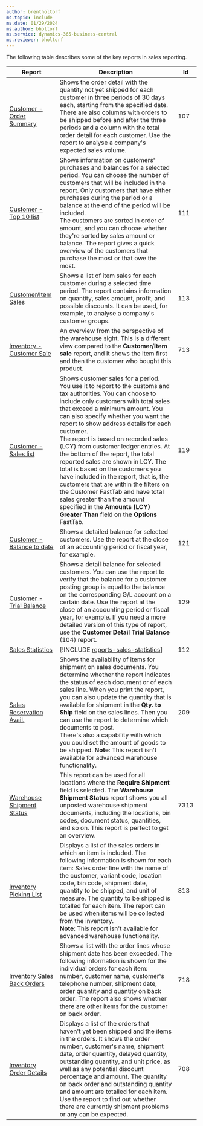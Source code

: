 ```yaml
---
author: brentholtorf
ms.topic: include
ms.date: 01/29/2024
ms.author: bholtorf
ms.service: dynamics-365-business-central
ms.reviewer: bholtorf
---
```


The following table describes some of the key reports in sales reporting.

| Report | Description | Id | 
|---------|---------|---------|
|[Customer - Order Summary](https://businesscentral.dynamics.com?report=107)| Shows the order detail with the quantity not yet shipped for each customer in three periods of 30 days each, starting from the specified date. There are also columns with orders to be shipped before and after the three periods and a column with the total order detail for each customer. Use the report to analyse a company's expected sales volume. |107|
|[Customer - Top 10 list](https://businesscentral.dynamics.com?report=111)| Shows information on customers' purchases and balances for a selected period. You can choose the number of customers that will be included in the report. Only customers that have either purchases during the period or a balance at the end of the period will be included.<br>The customers are sorted in order of amount, and you can choose whether they're sorted by sales amount or balance. The report gives a quick overview of the customers that purchase the most or that owe the most.|111|
|[Customer/Item Sales](https://businesscentral.dynamics.com?report=113)|Shows a list of item sales for each customer during a selected time period. The report contains information on quantity, sales amount, profit, and possible discounts. It can be used, for example, to analyse a company's customer groups.|113|
|[Inventory - Customer Sale](https://businesscentral.dynamics.com?report=713)|An overview from the perspective of the warehouse sight. This is a different view compared to the **Customer/Item sale** report, and it shows the item first and then the customer who bought this product.|713|
|[Customer - Sales list](https://businesscentral.dynamics.com?report=119)|Shows customer sales for a period. You use it to report to the customs and tax authorities. You can choose to include only customers with total sales that exceed a minimum amount. You can also specify whether you want the report to show address details for each customer.<br>The report is based on recorded sales (LCY) from customer ledger entries. At the bottom of the report, the total reported sales are shown in LCY. The total is based on the customers you have included in the report, that is, the customers that are within the filters on the Customer FastTab and have total sales greater than the amount specified in the **Amounts (LCY) Greater Than** field on the **Options** FastTab.|119|
|[Customer - Balance to date](https://businesscentral.dynamics.com?report=121)|Shows a detailed balance for selected customers. Use the report at the close of an accounting period or fiscal year, for example.|121|
|[Customer - Trial Balance](https://businesscentral.dynamics.com?report=129)|Shows a detail balance for selected customers. You can use the report to verify that the balance for a customer posting group is equal to the balance on the corresponding G/L account on a certain date. Use the report at the close of an accounting period or fiscal year, for example. If you need a more detailed version of this type of report, use the **Customer Detail Trial Balance** (104) report.| 129 |
|[Sales Statistics](https://businesscentral.dynamics.com?report=112)|[!INCLUDE [reports-sales-statistics](reports-sales-statistics.md)] | 112|
|[Sales Reservation Avail.](https://businesscentral.dynamics.com?report=209)|Shows the availability of items for shipment on sales documents. You determine whether the report indicates the status of each document or of each sales line. When you print the report, you can also update the quantity that is available for shipment in the **Qty. to Ship** field on the sales lines. Then you can use the report to determine which documents to post.<br>There's also a capability with which you could set the amount of goods to be shipped. **Note**: This report isn't available for advanced warehouse functionality.| 209 |
|[Warehouse Shipment Status](https://businesscentral.dynamics.com?report=7313)|This report can be used for all locations where the **Require Shipment** field is selected. The **Warehouse Shipment Status** report shows you all unposted warehouse shipment documents, including the locations, bin codes, document status, quantities, and so on. This report is perfect to get an overview.| 7313 |
|[Inventory Picking List](https://businesscentral.dynamics.com?report=813)|Displays a list of the sales orders in which an item is included. The following information is shown for each item: Sales order line with the name of the customer, variant code, location code, bin code, shipment date, quantity to be shipped, and unit of measure. The quantity to be shipped is totalled for each item. The report can be used when items will be collected from the inventory.<br>**Note**: This report isn't available for advanced warehouse functionality.|813|
|[Inventory Sales Back Orders](https://businesscentral.dynamics.com?report=718)|Shows a list with the order lines whose shipment date has been exceeded. The following information is shown for the individual orders for each item: number, customer name, customer's telephone number, shipment date, order quantity and quantity on back order. The report also shows whether there are other items for the customer on back order.|718|
|[Inventory Order Details](https://businesscentral.dynamics.com?report=708)|Displays a list of the orders that haven't yet been shipped and the items in the orders. It shows the order number, customer's name, shipment date, order quantity, delayed quantity, outstanding quantity, and unit price, as well as any potential discount percentage and amount. The quantity on back order and outstanding quantity and amount are totalled for each item. Use the report to find out whether there are currently shipment problems or any can be expected.|708|